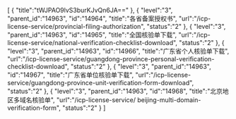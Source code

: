 [
	{
		"title":"tWJPAO9lvS3burKJvQn6JA=="
	},
	{
		"level":"3",
		"parent_id":"14963",
		"id":"14964",
		"title":"各省备案授权书",
		"url":"/icp-license-service/provincial-filing-authorization",
		"status":"2"
	},
	{
		"level":"3",
		"parent_id":"14963",
		"id":"14965",
		"title":"全国核验单下载",
		"url":"/icp-license-service/national-verification-checklist-download",
		"status":"2"
	},
	{
		"level":"3",
		"parent_id":"14963",
		"id":"14966",
		"title":"广东省个人核验单下载",
		"url":"/icp-license-service/guangdong-province-personal-verification-checklist-download",
		"status":"2"
	},
	{
		"level":"3",
		"parent_id":"14963",
		"id":"14967",
		"title":"广东省单位核验单下载",
		"url":"/icp-license-service/guangdong-province-unit-verification-form-download",
		"status":"2"
	},
	{
		"level":"3",
		"parent_id":"14963",
		"id":"14968",
		"title":"北京地区多域名核验单",
		"url":"/icp-license-service/ beijing-multi-domain-verification-form",
		"status":"2"
	}
]